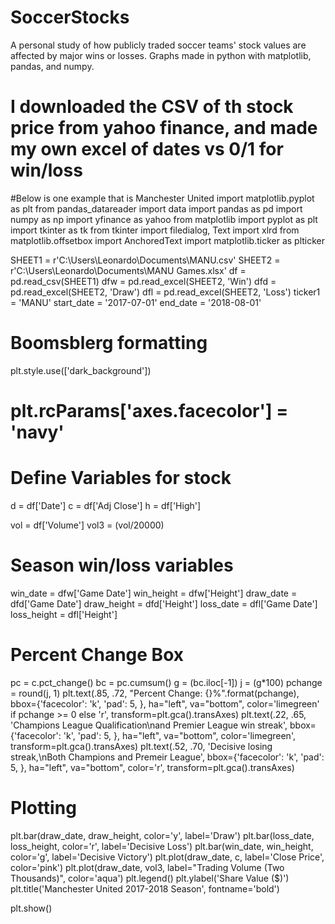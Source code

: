 # SoccerStocks
A personal study of how publicly traded soccer teams' stock values are affected by major wins or losses. Graphs made in python with matplotlib, pandas, and numpy.
# I downloaded the CSV of th stock price from yahoo finance, and made my own excel of dates vs 0/1 for win/loss
#Below is one example that is Manchester United
import matplotlib.pyplot as plt
from pandas_datareader import data
import pandas as pd
import numpy as np
import yfinance as yahoo
from matplotlib import pyplot as plt
import tkinter as tk
from tkinter import filedialog, Text
import xlrd
from matplotlib.offsetbox import AnchoredText
import matplotlib.ticker as plticker

SHEET1 = r'C:\Users\Leonardo\Documents\MANU.csv'
SHEET2 = r'C:\Users\Leonardo\Documents\MANU Games.xlsx'
df = pd.read_csv(SHEET1)
dfw = pd.read_excel(SHEET2, 'Win')
dfd = pd.read_excel(SHEET2, 'Draw')
dfl = pd.read_excel(SHEET2, 'Loss')
ticker1 = 'MANU'
start_date = '2017-07-01'
end_date = '2018-08-01'
# Boomsblerg formatting
plt.style.use(['dark_background'])
# plt.rcParams['axes.facecolor'] = 'navy'

# Define Variables for stock
d = df['Date']
c = df['Adj Close']
h = df['High']

vol = df['Volume']
vol3 = (vol/20000)
# Season win/loss variables
win_date = dfw['Game Date']
win_height = dfw['Height']
draw_date = dfd['Game Date']
draw_height = dfd['Height']
loss_date = dfl['Game Date']
loss_height = dfl['Height']

# Percent Change Box
pc = c.pct_change()
bc = pc.cumsum()
g = (bc.iloc[-1])
j = (g*100)
pchange = round(j, 1)
plt.text(.85, .72, "Percent Change: {}%".format(pchange),
         bbox={'facecolor': 'k', 'pad': 5, },
         ha="left", va="bottom", color='limegreen' if pchange >= 0 else 'r',
         transform=plt.gca().transAxes)
plt.text(.22, .65, 'Champions League Qualification\nand Premier League win streak',
         bbox={'facecolor': 'k', 'pad': 5, },
         ha="left", va="bottom", color='limegreen',
         transform=plt.gca().transAxes)
plt.text(.52, .70, 'Decisive losing streak,\nBoth Champions and Premeir League',
         bbox={'facecolor': 'k', 'pad': 5, },
         ha="left", va="bottom", color='r',
         transform=plt.gca().transAxes)
# Plotting
plt.bar(draw_date, draw_height, color='y', label='Draw')
plt.bar(loss_date, loss_height, color='r', label='Decisive Loss')
plt.bar(win_date, win_height, color='g', label='Decisive Victory')
plt.plot(draw_date, c, label='Close Price', color='pink')
plt.plot(draw_date, vol3, label="Trading Volume (Two Thousands)",
         color='aqua')
plt.legend()
plt.ylabel('Share Value ($)')
plt.title('Manchester United 2017-2018 Season', fontname='bold')

plt.show()
